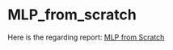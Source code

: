 # MLP_from_scratch
Here is the regarding report: [MLP from Scratch](https://drive.google.com/file/d/19Zi5JSd2e41LorpW9_rDcP5YppLkJI-s/view?usp=sharing)
